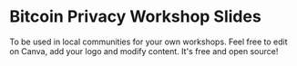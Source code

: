 # Bitcoin Privacy Workshop Slides
To be used in local communities for your own workshops. Feel free to edit on Canva, add your logo and modify content. It's free and open source!
